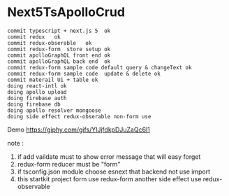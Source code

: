 # Next5TsApolloCrud

```
commit typescript + next.js 5  ok
commit redux   ok
commit redux-obserable   ok
commit redux-form  store setup ok
commit apolloGraphQL front end ok
commit apolloGraphQL back end  ok
commit redux-form sample code default query & changeText ok
commit redux-form sample code  update & delete ok
commit materail Ui + table ok
doing react-intl ok
doing apollo upload 
doing firebase auth 
doing firebase db
doing apollo resolver mongoose
doing side effect redux-obserable non-form use

```

Demo
https://giphy.com/gifs/YlJjfdkpDJuZaQc6l1

note : 
1. if add vaildate must to show error message that will easy forget 
2. redux-form reducer must be "form" 
3. if tsconfig.json  module choose  esnext that backend  not  use import  
4. this startkit project form use redux-form another side effect use redux-observable